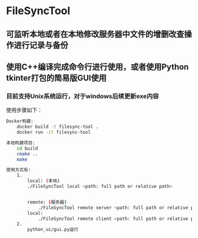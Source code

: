 # FileSyncTool

## 可监听本地或者在本地修改服务器中文件的增删改查操作进行记录与备份

## 使用C++编译完成命令行进行使用，或者使用Python tkinter打包的简易版GUI使用
### 目前支持Unix系统运行，对于windows后续更新exe内容


使用步骤如下：
```bash
Docker构建:
    docker build -t filesync-tool .
    docker run -it filesync-tool

本地构建项目:
    cd build
    cmake ..
    make

使用方式有:
    1.
        local: (本地)
        ./FileSyncTool local <path: full path or relative path>


        remote: (服务器)
            ./FileSyncTool remote server <path: full path or relative path> <ip: default: 127.0.0.1> <port>
        local:
            ./FileSyncTool remote client <path: full path or relative path> <remote ip> <port>
    2.
        python_ui/gui.py运行
```
